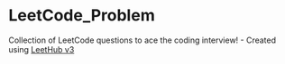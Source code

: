 # LeetCode_Problem
Collection of LeetCode questions to ace the coding interview! - Created using [LeetHub v3](https://github.com/raphaelheinz/LeetHub-3.0)
